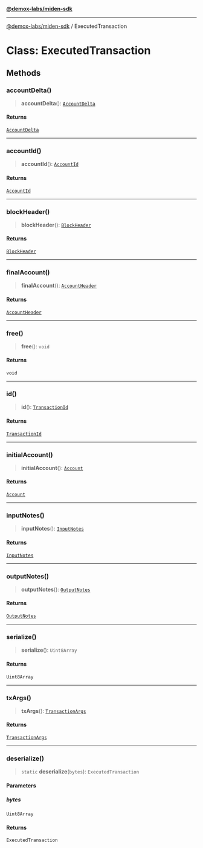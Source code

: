 [**@demox-labs/miden-sdk**](../README.md)

***

[@demox-labs/miden-sdk](../README.md) / ExecutedTransaction

# Class: ExecutedTransaction

## Methods

### accountDelta()

> **accountDelta**(): [`AccountDelta`](AccountDelta.md)

#### Returns

[`AccountDelta`](AccountDelta.md)

***

### accountId()

> **accountId**(): [`AccountId`](AccountId.md)

#### Returns

[`AccountId`](AccountId.md)

***

### blockHeader()

> **blockHeader**(): [`BlockHeader`](BlockHeader.md)

#### Returns

[`BlockHeader`](BlockHeader.md)

***

### finalAccount()

> **finalAccount**(): [`AccountHeader`](AccountHeader.md)

#### Returns

[`AccountHeader`](AccountHeader.md)

***

### free()

> **free**(): `void`

#### Returns

`void`

***

### id()

> **id**(): [`TransactionId`](TransactionId.md)

#### Returns

[`TransactionId`](TransactionId.md)

***

### initialAccount()

> **initialAccount**(): [`Account`](Account.md)

#### Returns

[`Account`](Account.md)

***

### inputNotes()

> **inputNotes**(): [`InputNotes`](InputNotes.md)

#### Returns

[`InputNotes`](InputNotes.md)

***

### outputNotes()

> **outputNotes**(): [`OutputNotes`](OutputNotes.md)

#### Returns

[`OutputNotes`](OutputNotes.md)

***

### serialize()

> **serialize**(): `Uint8Array`

#### Returns

`Uint8Array`

***

### txArgs()

> **txArgs**(): [`TransactionArgs`](TransactionArgs.md)

#### Returns

[`TransactionArgs`](TransactionArgs.md)

***

### deserialize()

> `static` **deserialize**(`bytes`): `ExecutedTransaction`

#### Parameters

##### bytes

`Uint8Array`

#### Returns

`ExecutedTransaction`
